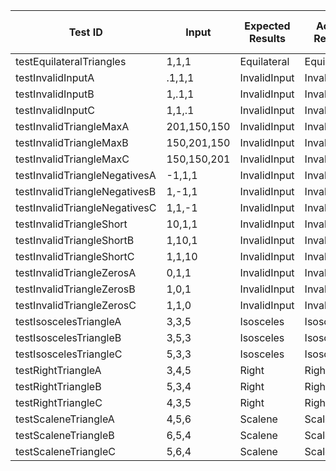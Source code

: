 |Test ID                  | Input              |  Expected Results        |  Actual Results        | Pass or Fail  |
|-------------------------|--------------------|--------------------------|------------------------|---------------|
|testEquilateralTriangles |1,1,1| Equilateral| Equilateral| Pass|
|testInvalidInputA |.1,1,1|InvalidInput|InvalidInput|Pass|
|testInvalidInputB  |1,.1,1|InvalidInput|InvalidInput|Pass|
|testInvalidInputC  |1,1,.1|InvalidInput|InvalidInput|Pass|
|testInvalidTriangleMaxA  |201,150,150|InvalidInput|InvalidInput|Pass|
|testInvalidTriangleMaxB  |150,201,150|InvalidInput|InvalidInput|Pass|
|testInvalidTriangleMaxC  |150,150,201|InvalidInput|InvalidInput|Pass|
|testInvalidTriangleNegativesA  |-1,1,1|InvalidInput|InvalidInput|Pass|
|testInvalidTriangleNegativesB  |1,-1,1|InvalidInput|InvalidInput|Pass|
|testInvalidTriangleNegativesC  |1,1,-1|InvalidInput|InvalidInput|Pass|
|testInvalidTriangleShort  |10,1,1|InvalidInput|InvalidInput|Pass|
|testInvalidTriangleShortB  |1,10,1|InvalidInput|InvalidInput|Pass|
|testInvalidTriangleShortC  |1,1,10|InvalidInput|InvalidInput|Pass|
|testInvalidTriangleZerosA  |0,1,1|InvalidInput|InvalidInput|Pass|
|testInvalidTriangleZerosB  |1,0,1|InvalidInput|InvalidInput|Pass|
|testInvalidTriangleZerosC  |1,1,0|InvalidInput|InvalidInput|Pass|
|testIsoscelesTriangleA |3,3,5|Isosceles|Isosceles|Pass|
|testIsoscelesTriangleB  |3,5,3|Isosceles|Isosceles|Pass|
|testIsoscelesTriangleC  |5,3,3|Isosceles|Isosceles|Pass|
|testRightTriangleA  |3,4,5|Right|Right|Pass|
|testRightTriangleB  |5,3,4|Right|Right|Pass|
|testRightTriangleC  |4,3,5|Right|Right|Pass|
|testScaleneTriangleA   |4,5,6|Scalene|Scalene|Pass|
|testScaleneTriangleB   |6,5,4|Scalene|Scalene|Pass|
|testScaleneTriangleC   |5,6,4|Scalene|Scalene|Pass|
